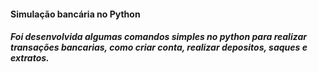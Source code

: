 #### Simulação bancária no Python

##### Foi desenvolvida algumas comandos simples no python para realizar transações bancarias, como criar conta, realizar depositos, saques e extratos.
